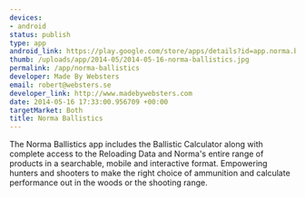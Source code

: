 ```yaml
--- 
devices: 
- android
status: publish
type: app
android_link: https://play.google.com/store/apps/details?id=app.norma.ballistics&hl=en
thumb: /uploads/app/2014-05/2014-05-16-norma-ballistics.jpg
permalink: /app/norma-ballistics
developer: Made By Websters
email: robert@websters.se
developer_link: http://www.madebywebsters.com
date: 2014-05-16 17:33:00.956709 +00:00
targetMarket: Both
title: Norma Ballistics
---
```


The Norma Ballistics app includes the Ballistic Calculator along with complete access to the Reloading Data and Norma's entire range of products in a searchable, mobile and interactive format. Empowering hunters and shooters to make the right choice of ammunition and calculate performance out in the woods or the shooting range.
